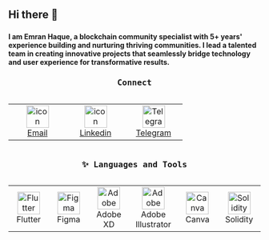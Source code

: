 <h2 align="left">Hi there 👋</h2>

###

<h4 align="left">I am Emran Haque, a blockchain community specialist with 5+ years' experience building and nurturing thriving communities. I lead a talented team in creating innovative projects that seamlessly bridge technology and user experience for transformative results.</h4>

###



<h3 align="center"><samp>Connect</samp></h3>
    <div style="display: flex; align-items: flex-start; align: center">
        <table align="center">
            <tr>
                <td align="center" width="100">
                    <a href="mailto:emran.huk2016@gmail.com">
                        <img src="https://skillicons.dev/icons?i=gmail" alt="icon" width="45" height="45" />
                        <br>Email
                    </a>
                </td>
                <td align="center" width="100">
                    <a href="https://www.linkedin.com/in/emran-haque-903160162/" target="_blank">
                        <img src="https://skillicons.dev/icons?i=linkedin" alt="icon" width="45" height="45" />
                        <br>Linkedin
                    </a>
                </td>
                <td align="center" width="100">
                    <a href="https://t.me/emranrx" target="_blank">
                        <img src="https://www.svgrepo.com/show/354443/telegram.svg" width="45" height="45" alt="Telegram" />
                        <br>Telegram
                    </a>
                </td>
            </tr>
        </table>
        <br><br>
    </div>

<h3 align="center"><samp>✨ Languages and Tools</samp></h3>
<div style="display: flex; align-items: flex-start; align: center">
<table align="center">
  <tr>
    <td align="center" width="100">
      <img src="https://www.vectorlogo.zone/logos/flutterio/flutterio-icon.svg" alt="Flutter" width="45" height="45" />
      <br>Flutter
    </td>
    <td align="center" width="100">
      <img src="https://skillicons.dev/icons?i=figma" alt="Figma" width="45" height="45" />
      <br>Figma
    </td>
    <td align="center" width="100">
      <img src="https://upload.wikimedia.org/wikipedia/commons/7/70/Adobe_XD_CC_icon.svg" alt="Adobe XD" width="45" height="45" />
      <br>Adobe XD
    </td>
    <td align="center" width="100">
      <img src="https://upload.wikimedia.org/wikipedia/commons/f/fb/Adobe_Illustrator_CC_icon.svg" alt="Adobe Illustrator" width="45" height="45" />
      <br>Adobe Illustrator
    </td>
    <td align="center" width="100">
      <img src="https://upload.wikimedia.org/wikipedia/commons/e/e0/Canva_logo.svg" alt="Canva" width="45" height="45" />
      <br>Canva
    </td>
    <td align="center" width="100">
      <img src="https://upload.wikimedia.org/wikipedia/commons/9/98/Solidity_logo.svg" alt="Solidity" width="45" height="45" />
      <br>Solidity
    </td>
  </tr>
</table>
<br><br>
</div>

